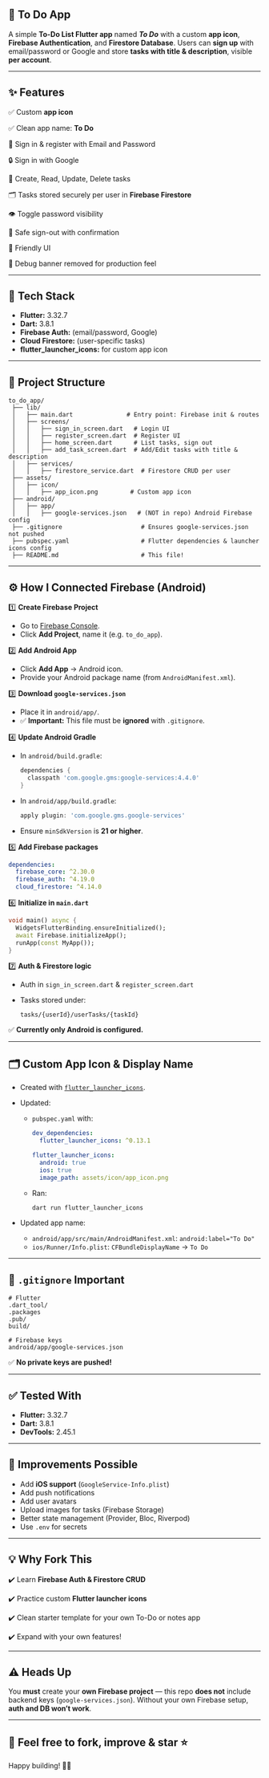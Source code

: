 ## 📌 **To Do App**

A simple **To-Do List Flutter app** named ***To Do*** with a custom **app icon**, **Firebase Authentication**, and **Firestore Database**.
Users can **sign up** with email/password or Google and store **tasks with title & description**, visible **per account**.

---

## ✨ **Features**

✅ Custom **app icon**


✅ Clean app name: **To Do**


📧 Sign in & register with Email and Password


🔒 Sign in with Google


📝 Create, Read, Update, Delete tasks


🗂️ Tasks stored securely per user in **Firebase Firestore**


👁️ Toggle password visibility


🚪 Safe sign-out with confirmation


📌 Friendly UI


🚫 Debug banner removed for production feel



---

## 🧩 **Tech Stack**

* **Flutter:** 3.32.7
* **Dart:** 3.8.1
* **Firebase Auth:** (email/password, Google)
* **Cloud Firestore:** (user-specific tasks)
* **flutter\_launcher\_icons:** for custom app icon

---

## 📂 **Project Structure**

```plaintext
to_do_app/
 ├── lib/
 │   ├── main.dart               # Entry point: Firebase init & routes
 │   ├── screens/
 │   │   ├── sign_in_screen.dart   # Login UI
 │   │   ├── register_screen.dart  # Register UI
 │   │   ├── home_screen.dart      # List tasks, sign out
 │   │   ├── add_task_screen.dart  # Add/Edit tasks with title & description
 │   ├── services/
 │   │   ├── firestore_service.dart  # Firestore CRUD per user
 ├── assets/
 │   ├── icon/
 │   │   ├── app_icon.png         # Custom app icon
 ├── android/
 │   ├── app/
 │   │   ├── google-services.json   # (NOT in repo) Android Firebase config
 ├── .gitignore                      # Ensures google-services.json not pushed
 ├── pubspec.yaml                    # Flutter dependencies & launcher icons config
 ├── README.md                       # This file!
```

---

## ⚙️ **How I Connected Firebase (Android)**

1️⃣ **Create Firebase Project**

* Go to [Firebase Console](https://console.firebase.google.com/).
* Click **Add Project**, name it (e.g. `to_do_app`).

2️⃣ **Add Android App**

* Click **Add App** → Android icon.
* Provide your Android package name (from `AndroidManifest.xml`).

3️⃣ **Download `google-services.json`**

* Place it in `android/app/`.
* ✅ **Important:** This file must be **ignored** with `.gitignore`.

4️⃣ **Update Android Gradle**

* In `android/build.gradle`:

  ```gradle
  dependencies {
    classpath 'com.google.gms:google-services:4.4.0'
  }
  ```
* In `android/app/build.gradle`:

  ```gradle
  apply plugin: 'com.google.gms.google-services'
  ```
* Ensure `minSdkVersion` is **21 or higher**.

5️⃣ **Add Firebase packages**

```yaml
dependencies:
  firebase_core: ^2.30.0
  firebase_auth: ^4.19.0
  cloud_firestore: ^4.14.0
```

6️⃣ **Initialize in `main.dart`**

```dart
void main() async {
  WidgetsFlutterBinding.ensureInitialized();
  await Firebase.initializeApp();
  runApp(const MyApp());
}
```

7️⃣ **Auth & Firestore logic**

* Auth in `sign_in_screen.dart` & `register_screen.dart`
* Tasks stored under:

  ```
  tasks/{userId}/userTasks/{taskId}
  ```

✅ **Currently only Android is configured.**

---

## 🗂️ **Custom App Icon & Display Name**

* Created with [`flutter_launcher_icons`](https://pub.dev/packages/flutter_launcher_icons).
* Updated:

  * `pubspec.yaml` with:

    ```yaml
    dev_dependencies:
      flutter_launcher_icons: ^0.13.1

    flutter_launcher_icons:
      android: true
      ios: true
      image_path: assets/icon/app_icon.png
    ```
  * Ran:

    ```bash
    dart run flutter_launcher_icons
    ```
* Updated app name:

  * `android/app/src/main/AndroidManifest.xml`: `android:label="To Do"`
  * `ios/Runner/Info.plist`: `CFBundleDisplayName` → `To Do`

---

## 🔐 **`.gitignore` Important**

```plaintext
# Flutter
.dart_tool/
.packages
.pub/
build/

# Firebase keys
android/app/google-services.json
```

✅ **No private keys are pushed!**

---

## ✅ **Tested With**

* **Flutter:** 3.32.7
* **Dart:** 3.8.1
* **DevTools:** 2.45.1

---

## 🚀 **Improvements Possible**

* Add **iOS support** (`GoogleService-Info.plist`)
* Add push notifications
* Add user avatars
* Upload images for tasks (Firebase Storage)
* Better state management (Provider, Bloc, Riverpod)
* Use `.env` for secrets

---

## 💡 **Why Fork This**

✔️ Learn **Firebase Auth & Firestore CRUD**


✔️ Practice custom **Flutter launcher icons**


✔️ Clean starter template for your own To-Do or notes app


✔️ Expand with your own features!



---

## ⚠️ **Heads Up**

You **must** create your **own Firebase project** — this repo **does not** include backend keys (`google-services.json`).
Without your own Firebase setup, **auth and DB won’t work**.

---

## 👋 **Feel free to fork, improve & star ⭐**

Happy building! 🚀✨

